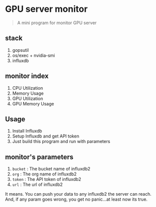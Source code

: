# GPU server monitor

> A mini program for monitor GPU server

## stack

1. gopsutil
2. os/exec + nvidia-smi
3. influxdb

## monitor index

1. CPU Utilization
2. Memory Usage
3. GPU Utilization
4. GPU Memory Usage

## Usage

1. Install Influxdb
2. Setup Influxdb and get API token
3. Just build this program and run with parameters

## monitor's parameters

1. `bucket` : The bucket name of influxdb2
2. `org` : The org name of influxdb2
3. `token` : The API token of influxdb2
4. `url` : The url of influxdb2

It means. You can push your data to any influxdb2 the server can reach.
And, if any param goes wrong, you get no panic...at least now its true.
